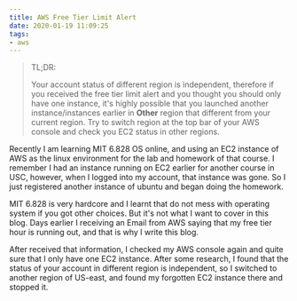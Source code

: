 ```yaml
---
title: AWS Free Tier Limit Alert
date: 2020-01-19 11:09:25
tags:
- aws
---
```


> TL;DR:
>
> Your account status of different region is independent, therefore if you received the free tier limit alert and you thought you should only have one instance, it's highly possible that you launched another instance/instances earlier in **Other** region that different from your current region. Try to switch region at the top bar of your AWS console and check you EC2 status in other regions.

Recently I am learning MIT 6.828 OS online, and using an EC2 instance of AWS as the linux environment for the lab and homework of that course. I remember I had an instance running on EC2 earlier for another course in USC, however, when I logged into my account, that instance was gone. So I just registered another instance of ubuntu and began doing the homework.



MIT 6.828 is very hardcore and I learnt that do not mess with operating system if you got other choices. But it's not what I want to cover in this blog. Days earlier I receiving an Email from AWS saying that my free tier hour is running out, and that is why I write this blog.



After received that information, I checked my AWS console again and quite sure that I only have one EC2 instance. After some research, I found that the status of your account in different region is independent, so I switched to another region of US-east, and found my forgotten EC2 instance there and stopped it.

 

